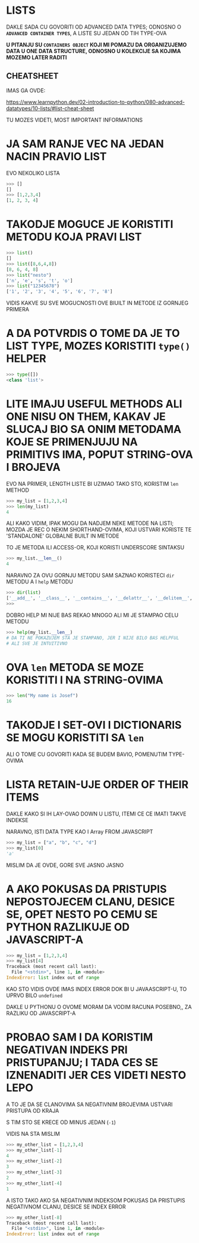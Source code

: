 # LISTS

DAKLE SADA CU GOVORITI OD ADVANCED DATA TYPES; ODNOSNO O **`ADVANCED CONTAINER TYPES`**, A LISTE SU JEDAN OD TIH TYPE-OVA

**U PITANJU SU `CONTAINERS OBJECT` KOJI MI POMAZU DA ORGANIZUJEMO DATA U ONE DATA STRUCTURE, ODNOSNO U KOLEKCIJE SA KOJIMA MOZEMO LATER RADITI**

## CHEATSHEET

IMAS GA OVDE:

<https://www.learnpython.dev/02-introduction-to-python/080-advanced-datatypes/10-lists/#list-cheat-sheet>

TU MOZES VIDETI, MOST IMPORTANT INFORMATIONS

# JA SAM RANJE VEC NA JEDAN NACIN PRAVIO LIST

EVO NEKOLIKO LISTA

```py
>>> []
[]
>>> [1,2,3,4]
[1, 2, 3, 4]
```

# TAKODJE MOGUCE JE KORISTITI METODU KOJA PRAVI LIST

```py
>>> list()
[]
>>> list([8,6,4,8])
[8, 6, 4, 8]
>>> list("nesto")
['n', 'e', 's', 't', 'o']
>>> list("12345678")
['1', '2', '3', '4', '5', '6', '7', '8']
```

VIDIS KAKVE SU SVE MOGUCNOSTI OVE BIUILT IN METODE IZ GORNJEG PRIMERA

# A DA POTVRDIS O TOME DA JE TO LIST TYPE, MOZES KORISTITI `type()` HELPER

```py
>>> type([])
<class 'list'>
```

# LITE IMAJU USEFUL METHODS ALI ONE NISU ON THEM, KAKAV JE SLUCAJ BIO SA ONIM METODAMA KOJE SE PRIMENJUJU NA PRIMITIVS IMA, POPUT STRING-OVA I BROJEVA

EVO NA PRIMER, LENGTH LISTE BI UZIMAO TAKO STO, KORISTIM `len` METHOD

```py
>>> my_list = [1,2,3,4]
>>> len(my_list)
4
```

ALI KAKO VIDIM, IPAK MOGU DA NADJEM NEKE METODE NA LISTI; MOZDA JE REC O NEKIM SHORTHAND-OVIMA, KOJI USTVARI KORISTE TE 'STANDALONE' GLOBALNE BUILT IN METODE

TO JE METODA ILI ACCESS-OR, KOJI KORISTI UNDERSCORE SINTAKSU

```py
>>> my_list.__len__()
4
```

NARAVNO ZA OVU GORNJU METODU SAM SAZNAO KORISTECI `dir` METODU A I `help` METODU

```py
>>> dir(list)
['__add__', '__class__', '__contains__', '__delattr__', '__delitem__', '__dir__', '__doc__', '__eq__', '__format__', '__ge__', '__getattribute__', '__getitem__', '__gt__', '__hash__', '__iadd__', '__imul__', '__init__', '__init_subclass__', '__iter__', '__le__', '__len__', '__lt__', '__mul__', '__ne__', '__new__', '__reduce__', '__reduce_ex__', '__repr__', '__reversed__', '__rmul__', '__setattr__', '__setitem__', '__sizeof__', '__str__', '__subclasshook__', 'append', 'clear', 'copy', 'count', 'extend', 'index', 'insert', 'pop', 'remove', 'reverse', 'sort']
>>> 
```

DOBRO HELP MI NIJE BAS REKAO MNOGO ALI MI JE STAMPAO CELU METODU

```py
>>> help(my_list.__len__)
# DA TI NE POKAZUJEM STA JE STAMPANO, JER I NIJE BILO BAS HELPFUL
# ALI SVE JE INTUITIVNO
```

# OVA `len` METODA SE MOZE KORISTITI I NA STRING-OVIMA

```py
>>> len("My name is Josef")
16
```

# TAKODJE I SET-OVI I DICTIONARIS SE MOGU KORISTITI SA `len`

ALI O TOME CU GOVORITI KADA SE BUDEM BAVIO, POMENUTIM TYPE-OVIMA

# LISTA RETAIN-UJE ORDER OF THEIR ITEMS

DAKLE KAKO SI IH LAY-OVAO DOWN U LISTU, ITEMI CE CE IMATI TAKVE INDEKSE

NARAVNO, ISTI DATA TYPE KAO I Array FROM JAVASCRIPT

```py
>>> my_list = ["a", "b", "c", "d"]
>>> my_list[0]
'a'
```

MISLIM DA JE OVDE, GORE SVE JASNO JASNO

# A AKO POKUSAS DA PRISTUPIS NEPOSTOJECEM CLANU, DESICE SE, OPET NESTO PO CEMU SE PYTHON RAZLIKUJE OD JAVASCRIPT-A

```py
>>> my_list = [1,2,3,4]
>>> my_list[4]
Traceback (most recent call last):
  File "<stdin>", line 1, in <module>
IndexError: list index out of range
```

KAO STO VIDIS OVDE IMAS INDEX ERROR DOK BI U JAVAASCRIPT-U, TO UPRVO BILO `undefined`

DAKLE U PYTHONU O OVOME MORAM DA VODIM RACUNA POSEBNO,, ZA RAZLIKU OD JAVASCRIPT-A

# PROBAO SAM I DA KORISTIM NEGATIVAN INDEKS PRI PRISTUPANJU; I TADA CES SE IZNENADITI JER CES VIDETI NESTO LEPO

A TO JE DA SE CLANOVIMA SA NEGATIVNIM BROJEVIMA USTVARI PRISTUPA OD KRAJA

S TIM STO SE KRECE OD MINUS JEDAN (`-1`)

VIDIS NA STA MISLIM

```py
>>> my_other_list = [1,2,3,4]
>>> my_other_list[-1]
4
>>> my_other_list[-2]
3
>>> my_other_list[-3]
2
>>> my_other_list[-4]
1
```

A ISTO TAKO AKO SA NEGATIVNIM INDEKSOM POKUSAS DA PRISTUPIS NEGATIVNOM CLANU, DESICE SE INDEX ERROR

```py
>>> my_other_list[-8]
Traceback (most recent call last):
  File "<stdin>", line 1, in <module>
IndexError: list index out of range
```

